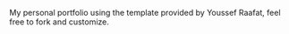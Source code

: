 My personal portfolio using the template provided by Youssef Raafat, feel free to fork and customize.